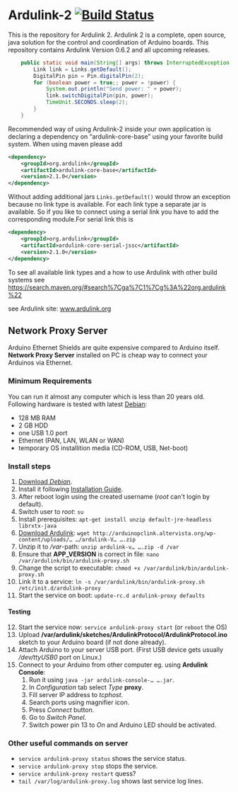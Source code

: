 # Ardulink-2 [![Build Status](https://travis-ci.org/Ardulink/Ardulink-2.svg?branch=master)](https://travis-ci.org/Ardulink/Ardulink-2)

This is the repository for Ardulink 2. Ardulink 2 is a complete, open source, java solution for the control and coordination of Arduino boards. This repository contains Ardulink Version 0.6.2 and all upcoming releases.
```java
	public static void main(String[] args) throws InterruptedException, IOException {
		Link link = Links.getDefault();
		DigitalPin pin = Pin.digitalPin(2);
		for (boolean power = true;; power = !power) {
			System.out.println("Send power: " + power);
			link.switchDigitalPin(pin, power);
			TimeUnit.SECONDS.sleep(2);
		}
	}
```
Recommended way of using Ardulink-2 inside your own application is declaring a dependency on “ardulink-core-base” using your favorite build system. When using maven please add 
```xml
<dependency>
    <groupId>org.ardulink</groupId>
    <artifactId>ardulink-core-base</artifactId>
    <version>2.1.0</version>
</dependency>
```
Without adding additional jars ```Links.getDefault()``` would throw an exception because no link type is available. For each link type a separate jar is available. So if you like to connect using a serial link you have to add the corresponding module.For serial link this is
```xml
<dependency>
    <groupId>org.ardulink</groupId>
    <artifactId>ardulink-core-serial-jssc</artifactId>
    <version>2.1.0</version>
</dependency>
```

To see all available link types and a how to use Ardulink with other build systems see https://search.maven.org/#search%7Cga%7C1%7Cg%3A%22org.ardulink%22

see Ardulink site: www.ardulink.org

## Network Proxy Server

Arduino Ethernet Shields are quite expensive compared to Arduino itself. **Network Proxy Server** installed on PC is cheap way to connect your Arduinos via Ethernet.

### Minimum Requirements

You can run it almost any computer which is less than 20 years old. Following hardware is tested with latest [Debian](https://www.debian.org/):
- 128 MB RAM
- 2 GB HDD
- one USB 1.0 port
- Ethernet (PAN, LAN, WLAN or WAN)
- temporary OS installition media (CD-ROM, USB, Net-boot)

### Install steps
1. [Download *Debian*](https://www.debian.org/distrib/).
2. Install it following [Installation Guide](https://www.debian.org/releases/stable/installmanual).
3. After reboot login using the created username (*root* can't login by default).
4. Switch user to *root*: `su`
5. Install prerequisites: `apt-get install unzip default-jre-headless librxtx-java`
6. [Download Ardulink](http://www.ardulink.org/download/): `wget http://arduinopclink.altervista.org/wp-content/uploads/… …/ardulink-V… ….zip`
7. Unzip it to */var*-path: `unzip ardulink-v… ….zip -d /var`
8. Ensure that **APP_VERSION** is correct in file: `nano /var/ardulink/bin/ardulink-proxy.sh`
9. Change the script to executable: `chmod +x /var/ardulink/bin/ardulink-proxy.sh`
10. Link it to a service: `ln -s /var/ardulink/bin/ardulink-proxy.sh /etc/init.d/ardulink-proxy`
11. Start the service on boot: `update-rc.d ardulink-proxy defaults`
#### Testing
12. Start the service now: `service ardulink-proxy start` (or `reboot` the OS)
13. Upload **/var/ardulink/sketches/ArdulinkProtocol/ArdulinkProtocol.ino** sketch to your Arduino board (if not done already).
14. Attach Arduino to your server USB port. (First USB device gets usually */dev/ttyUSB0* port on Linux.)
15. Connect to your Arduino from other computer eg. using **Ardulink Console**:
    1. Run it using `java -jar ardulink-console-… ….jar`.
    2. In *Configuration* tab select *Type* **proxy**.
    3. Fill server IP address to *tcphost*.
    4. Search ports using magnifier icon.
    5. Press *Connect* button.
    6. Go to *Switch Panel*.
    7. Switch power pin 13 to *On* and Arduino LED should be activated.

### Other useful commands on server
- `service ardulink-proxy status` shows the service status.
- `service ardulink-proxy stop` stops the service.
- `service ardulink-proxy restart` quess?
- `tail /var/log/ardulink-proxy.log` shows last service log lines.
